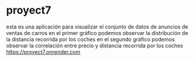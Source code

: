 # proyect7
esta es una aplicación para visualizar el conjunto de datos de anuncios de ventas de carros
en el primer gráfico podemos observar la distribución de la distancia recorrida por los coches
en el segundo gráfico podemos observar la correlación entre precio y distancia recorrida por los coches
https://proyect7.onrender.com
